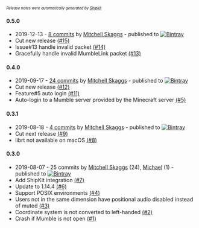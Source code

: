 <sup><sup>*Release notes were automatically generated by [Shipkit](http://shipkit.org/)*</sup></sup>

#### 0.5.0
 - 2019-12-13 - [8 commits](https://github.com/magneticflux-/fabric-mumblelink-mod/compare/v0.4.0...v0.5.0) by [Mitchell Skaggs](https://github.com/magneticflux-) - published to [![Bintray](https://img.shields.io/badge/Bintray-0.5.0-green.svg)](https://bintray.com/magneticflux/maven/fabric-mumblelink-mod/0.5.0)
 - Cut new release [(#15)](https://github.com/magneticflux-/fabric-mumblelink-mod/pull/15)
 - Issue#13 handle invalid packet [(#14)](https://github.com/magneticflux-/fabric-mumblelink-mod/pull/14)
 - Gracefully handle invalid MumbleLink packet [(#13)](https://github.com/magneticflux-/fabric-mumblelink-mod/issues/13)

#### 0.4.0
 - 2019-09-17 - [24 commits](https://github.com/magneticflux-/fabric-mumblelink-mod/compare/v0.3.1...v0.4.0) by [Mitchell Skaggs](https://github.com/magneticflux-) - published to [![Bintray](https://img.shields.io/badge/Bintray-0.4.0-green.svg)](https://bintray.com/magneticflux/maven/fabric-mumblelink-mod/0.4.0)
 - Cut new release [(#12)](https://github.com/magneticflux-/fabric-mumblelink-mod/pull/12)
 - Feature#5 auto login [(#11)](https://github.com/magneticflux-/fabric-mumblelink-mod/pull/11)
 - Auto-login to a Mumble server provided by the Minecraft server [(#5)](https://github.com/magneticflux-/fabric-mumblelink-mod/issues/5)

#### 0.3.1
 - 2019-08-18 - [4 commits](https://github.com/magneticflux-/fabric-mumblelink-mod/compare/v0.3.0...v0.3.1) by [Mitchell Skaggs](https://github.com/magneticflux-) - published to [![Bintray](https://img.shields.io/badge/Bintray-0.3.1-green.svg)](https://bintray.com/magneticflux/maven/fabric-mumblelink-mod/0.3.1)
 - Cut next release [(#9)](https://github.com/magneticflux-/fabric-mumblelink-mod/pull/9)
 - librt not available on macOS [(#8)](https://github.com/magneticflux-/fabric-mumblelink-mod/issues/8)

#### 0.3.0
 - 2019-08-07 - 25 commits by [Mitchell Skaggs](https://github.com/magneticflux-) (24), [Michael](https://github.com/clrxbl) (1) - published to [![Bintray](https://img.shields.io/badge/Bintray-0.3.0-green.svg)](https://bintray.com/magneticflux/maven/fabric-mumblelink-mod/0.3.0)
 - Add ShipKit integration [(#7)](https://github.com/magneticflux-/fabric-mumblelink-mod/pull/7)
 - Update to 1.14.4 [(#6)](https://github.com/magneticflux-/fabric-mumblelink-mod/pull/6)
 - Support POSIX environments [(#4)](https://github.com/magneticflux-/fabric-mumblelink-mod/issues/4)
 - Users not in the same dimension have positional audio disabled instead of muted [(#3)](https://github.com/magneticflux-/fabric-mumblelink-mod/issues/3)
 - Coordinate system is not converted to left-handed [(#2)](https://github.com/magneticflux-/fabric-mumblelink-mod/issues/2)
 - Crash if Mumble is not open [(#1)](https://github.com/magneticflux-/fabric-mumblelink-mod/issues/1)

